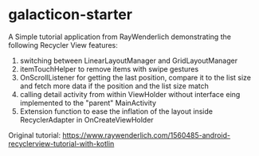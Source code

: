 # galacticon-starter

A Simple tutorial application from RayWenderlich demonstrating the following Recycler View features:
  1. switching between LinearLayoutManager and GridLayoutManager
  2. itemTouchHelper to remove items with swipe gestures
  3. OnScrollListener for  getting the last position, compare it to the list size and fetch more data if the position and the list size match
  4. calling detail activity from within ViewHolder without interface eing implemented to the "parent" MainActivity
  5. Extension function to ease the inflation of the layout inside RecyclerAdapter in OnCreateViewHolder

Original tutorial: https://www.raywenderlich.com/1560485-android-recyclerview-tutorial-with-kotlin
